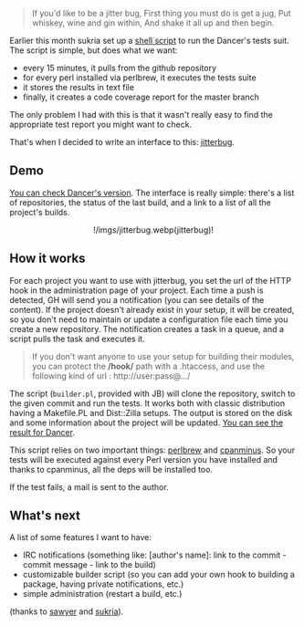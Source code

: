 > If you'd like to be a jitter bug,
> First thing you must do is get a jug,
> Put whiskey, wine and gin within,
> And shake it all up and then begin.

Earlier this month sukria set up a [shell script](http://github.com/sukria/capsule) to run the Dancer's tests suit. The script is simple, but does what we want:

* every 15 minutes, it pulls from the github repository
* for every perl installed via perlbrew, it executes the tests suite
* it stores the results in text file
* finally, it creates a code coverage report for the master branch

The only problem I had with this is that it wasn't really easy to find the appropriate test report you might want to check.

That's when I decided to write an interface to this: [jitterbug](https://github.com/franckcuny/jitterbug).

## Demo

[You can check Dancer's version](http://jitterbug.perldancer.org/). The interface is really simple: there's a list of repositories, the status of the last build, and a link to a list of all the project's builds.

<center>!/imgs/jitterbug.webp(jitterbug)!</center>

## How it works

For each project you want to use with jitterbug, you set the url of the HTTP hook in the administration page of your project. Each time a push is detected, GH will send you a notification (you can see details of the content). If the project doesn't already exist in your setup, it will be created, so you don't need to maintain or update a configuration file each time you create a new repository. The notification creates a task in a queue, and a script pulls the task and executes it.

> If you don't want anyone to use your setup for building their modules, you can protect the **/hook/** path with a .htaccess, and use the following kind of url : http://user:pass@.../

The script (`builder.pl`, provided with JB) will clone the repository, switch to the given commit and run the tests. It works both with classic distribution having a Makefile.PL and Dist::Zilla setups. The output is stored on the disk and some information about the project will be updated. [You can see the result for Dancer](http://jitterbug.perldancer.org/project/Dancer).

This script relies on two important things: [perlbrew](http://github.com/gugod/App-perlbrew) and [cpanminus](http://github.com/miyagawa/cpanminus). So your tests will be executed against every Perl version you have installed and thanks to cpanminus, all the deps will be installed too.

If the test fails, a mail is sent to the author.

## What's next

A list of some features I want to have:

* IRC notifications (something like: [author's name]: link to the commit - commit message - link to the build)
* customizable builder script (so you can add your own hook to building a package, having private notifications, etc.)
* simple administration (restart a build, etc.)

(thanks to [sawyer](http://github.com/xsawyerx) and [sukria](http://github.com/sukria/)).

